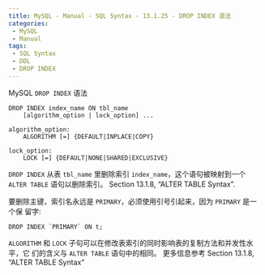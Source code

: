 ```yaml
---
title: MySQL - Manual - SQL Syntax - 13.1.25 - DROP INDEX 语法
categories: 
 - MySQL
 - Manual
tags: 
 - SQL Syntax
 - DDL
 - DROP INDEX
---
```


MySQL `DROP INDEX` 语法

<!--more-->

```
DROP INDEX index_name ON tbl_name
    [algorithm_option | lock_option] ...

algorithm_option:
    ALGORITHM [=] {DEFAULT|INPLACE|COPY}

lock_option:
    LOCK [=] {DEFAULT|NONE|SHARED|EXCLUSIVE}
```

`DROP INDEX` 从表 `tbl_name` 里删除索引 `index_name`，这个语句被映射到一个
`ALTER TABLE` 语句以删除索引。
Section 13.1.8, “ALTER TABLE Syntax”.

要删除主键，索引名永远是 `PRIMARY`，必须使用引号引起来，因为 `PRIMARY` 是一个保
留字:
```
DROP INDEX `PRIMARY` ON t;
```

`ALGORITHM` 和 `LOCK` 子句可以在修改表索引的同时影响表的复制方法和并发性水平，它
们的含义与 `ALTER TABLE` 语句中的相同。
更多信息参考 Section 13.1.8, “ALTER TABLE Syntax”

